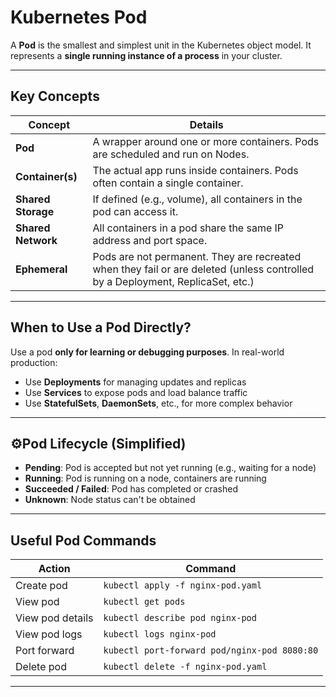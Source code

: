 # Kubernetes Pod

A **Pod** is the smallest and simplest unit in the Kubernetes object model. It represents a **single running instance of a process** in your cluster.

---

## Key Concepts

| Concept         | Details                                                                 |
|-----------------|-------------------------------------------------------------------------|
| **Pod**         | A wrapper around one or more containers. Pods are scheduled and run on Nodes. |
| **Container(s)**| The actual app runs inside containers. Pods often contain a single container. |
| **Shared Storage** | If defined (e.g., volume), all containers in the pod can access it.     |
| **Shared Network** | All containers in a pod share the same IP address and port space.      |
| **Ephemeral**   | Pods are not permanent. They are recreated when they fail or are deleted (unless controlled by a Deployment, ReplicaSet, etc.) |

---

##  When to Use a Pod Directly?

Use a pod **only for learning or debugging purposes**. In real-world production:

- Use **Deployments** for managing updates and replicas
- Use **Services** to expose pods and load balance traffic
- Use **StatefulSets**, **DaemonSets**, etc., for more complex behavior

---

## ⚙️Pod Lifecycle (Simplified)

- **Pending**: Pod is accepted but not yet running (e.g., waiting for a node)
- **Running**: Pod is running on a node, containers are running
- **Succeeded / Failed**: Pod has completed or crashed
- **Unknown**: Node status can't be obtained

---

##  Useful Pod Commands

| Action             | Command                                         |
|--------------------|-------------------------------------------------|
| Create pod         | `kubectl apply -f nginx-pod.yaml`              |
| View pod           | `kubectl get pods`                             |
| View pod details   | `kubectl describe pod nginx-pod`               |
| View pod logs      | `kubectl logs nginx-pod`                       |
| Port forward       | `kubectl port-forward pod/nginx-pod 8080:80`   |
| Delete pod         | `kubectl delete -f nginx-pod.yaml`             |

---
